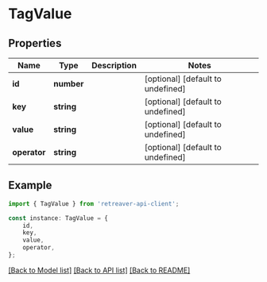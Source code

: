 # TagValue


## Properties

Name | Type | Description | Notes
------------ | ------------- | ------------- | -------------
**id** | **number** |  | [optional] [default to undefined]
**key** | **string** |  | [optional] [default to undefined]
**value** | **string** |  | [optional] [default to undefined]
**operator** | **string** |  | [optional] [default to undefined]

## Example

```typescript
import { TagValue } from 'retreaver-api-client';

const instance: TagValue = {
    id,
    key,
    value,
    operator,
};
```

[[Back to Model list]](../README.md#documentation-for-models) [[Back to API list]](../README.md#documentation-for-api-endpoints) [[Back to README]](../README.md)
